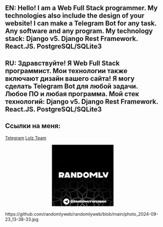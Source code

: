 ## EN: Hello! I am a Web Full Stack programmer. My technologies also include the design of your website! I can make a Telegram Bot for any task. Any software and any program. My technology stack: Django v5. Django Rest Framework. React.JS. PostgreSQL/SQLite3
## RU: Здравствуйте! Я Web Full Stack программист. Мои технологии также включают дизайн вашего сайта! Я могу сделать Telegram Bot для любой задачи. Любое ПО и любая программа. Мой стек технологий: Django v5. Django Rest Framework. React.JS. PostgreSQL/SQLite3

## Ссылки на меня:
[Telegram](https://t.me/randomlywebban)
[Lolz Team](https://lolz.live/randomly)

<p align="center">
 <img width="200px" src="https://github.com/randomlyweb/randomlyweb/blob/main/photo_2024-09-23_13-38-33.jpg" alt="qr"/>
</p>
https://github.com/randomlyweb/randomlyweb/blob/main/photo_2024-09-23_13-38-33.jpg

<!--
**randomlyweb/randomlyweb** is a ✨ _special_ ✨ repository because its `README.md` (this file) appears on your GitHub profile.

Here are some ideas to get you started:

- 🔭 I’m currently working on ...
- 🌱 I’m currently learning ...
- 👯 I’m looking to collaborate on ...
- 🤔 I’m looking for help with ...
- 💬 Ask me about ...
- 📫 How to reach me: ...
- 😄 Pronouns: ...
- ⚡ Fun fact: ...
-->

